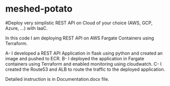 # meshed-potato
#Deploy very simplistic REST API on Cloud of your choice (AWS, GCP, Azure, …) with IaaC. 

In this code I am deploying REST API on AWS Fargate Containers using Terraform. 

A- I developed a REST API Application in flask using python and created an image and pushed to ECR.
B- I deployed the application in Fargate containers using Terraform and enabled monitoring using cloudwatch. 
C- I created the Route53 and ALB to route the traffic to the deployed application.

Detailed instruction is in Documentation.docx file. 
